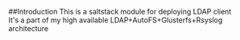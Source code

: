 ##Introduction
This is a saltstack module for deploying LDAP client   
It's a part of my high available LDAP+AutoFS+Glusterfs+Rsyslog architecture  


